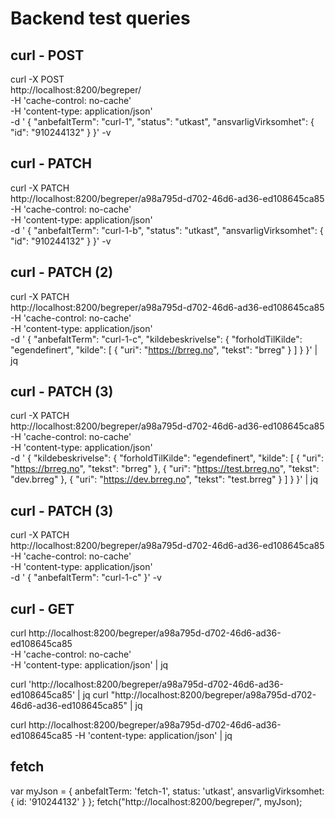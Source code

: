 # Backend test queries

## curl - POST
curl -X POST \
 http://localhost:8200/begreper/ \
 -H 'cache-control: no-cache' \
 -H 'content-type: application/json' \
 -d ' {
        "anbefaltTerm": "curl-1",
        "status": "utkast",
        "ansvarligVirksomhet": {
           "id": "910244132"
       }
}' -v

## curl - PATCH
curl -X PATCH \
 http://localhost:8200/begreper/a98a795d-d702-46d6-ad36-ed108645ca85 \
 -H 'cache-control: no-cache' \
 -H 'content-type: application/json' \
 -d ' {
        "anbefaltTerm": "curl-1-b",
        "status": "utkast",
        "ansvarligVirksomhet": {
           "id": "910244132"
       }
}' -v

## curl - PATCH (2)
curl -X PATCH \
 http://localhost:8200/begreper/a98a795d-d702-46d6-ad36-ed108645ca85 \
 -H 'cache-control: no-cache' \
 -H 'content-type: application/json' \
 -d ' {
        "anbefaltTerm": "curl-1-c",
        "kildebeskrivelse": {
            "forholdTilKilde": "egendefinert",
            "kilde": [
            {
                "uri": "https://brreg.no",
                "tekst": "brreg"
            }
            ]
        }
}' | jq

## curl - PATCH (3)
curl -X PATCH \
 http://localhost:8200/begreper/a98a795d-d702-46d6-ad36-ed108645ca85 \
 -H 'cache-control: no-cache' \
 -H 'content-type: application/json' \
 -d ' {
        "kildebeskrivelse": {
            "forholdTilKilde": "egendefinert",
            "kilde": [
                {
                    "uri": "https://brreg.no",
                    "tekst": "brreg"
                },
                {
                    "uri": "https://test.brreg.no",
                    "tekst": "dev.brreg"
                },
                {
                    "uri": "https://dev.brreg.no",
                    "tekst": "test.brreg"
                }
            ]
        }
}' | jq

## curl - PATCH (3)
curl -X PATCH \
 http://localhost:8200/begreper/a98a795d-d702-46d6-ad36-ed108645ca85 \
 -H 'cache-control: no-cache' \
 -H 'content-type: application/json' \
 -d ' {
        "anbefaltTerm": "curl-1-c"
}' -v


## curl - GET
curl http://localhost:8200/begreper/a98a795d-d702-46d6-ad36-ed108645ca85 \
 -H 'cache-control: no-cache' \
 -H 'content-type: application/json' | jq

curl 'http://localhost:8200/begreper/a98a795d-d702-46d6-ad36-ed108645ca85' | jq
curl "http://localhost:8200/begreper/a98a795d-d702-46d6-ad36-ed108645ca85" | jq

curl http://localhost:8200/begreper/a98a795d-d702-46d6-ad36-ed108645ca85 -H 'content-type: application/json' | jq



## fetch
var myJson = { 
    anbefaltTerm: 'fetch-1',
    status: 'utkast',
    ansvarligVirksomhet: { 
        id: '910244132'
    }
};
fetch("http://localhost:8200/begreper/", myJson);